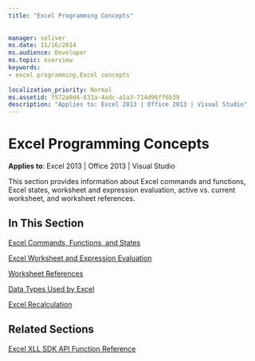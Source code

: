 ```yaml
---
title: "Excel Programming Concepts"
 
 
manager: soliver
ms.date: 11/16/2014
ms.audience: Developer
ms.topic: overview
keywords:
- excel programming,Excel concepts
 
localization_priority: Normal
ms.assetid: f572a0d4-631a-4adc-a1a3-714d96ff6b39
description: "Applies to: Excel 2013 | Office 2013 | Visual Studio"
---
```


# Excel Programming Concepts

 **Applies to**: Excel 2013 | Office 2013 | Visual Studio 
  
This section provides information about Excel commands and functions, Excel states, worksheet and expression evaluation, active vs. current worksheet, and worksheet references.
  
## In This Section

[Excel Commands, Functions, and States](excel-commands-functions-and-states.md)
  
> 
    
[Excel Worksheet and Expression Evaluation](excel-worksheet-and-expression-evaluation.md)
  
> 
    
[Worksheet References](worksheet-references.md)
  
> 
    
[Data Types Used by Excel](data-types-used-by-excel.md)
  
> 
    
[Excel Recalculation](excel-recalculation.md)
  
> 
    
## Related Sections

[Excel XLL SDK API Function Reference](excel-xll-sdk-api-function-reference.md)
  
> 
    

